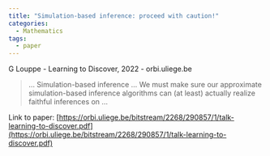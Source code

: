 ```yaml
---
title: "Simulation-based inference: proceed with caution!"
categories:
  - Mathematics
tags:
  - paper
---
```

G Louppe - Learning to Discover, 2022 - orbi.uliege.be

>… Simulation-based inference … We must make sure our approximate simulation-based inference algorithms can (at least) actually realize faithful inferences on …

Link to paper: [https://orbi.uliege.be/bitstream/2268/290857/1/talk-learning-to-discover.pdf](https://orbi.uliege.be/bitstream/2268/290857/1/talk-learning-to-discover.pdf)
